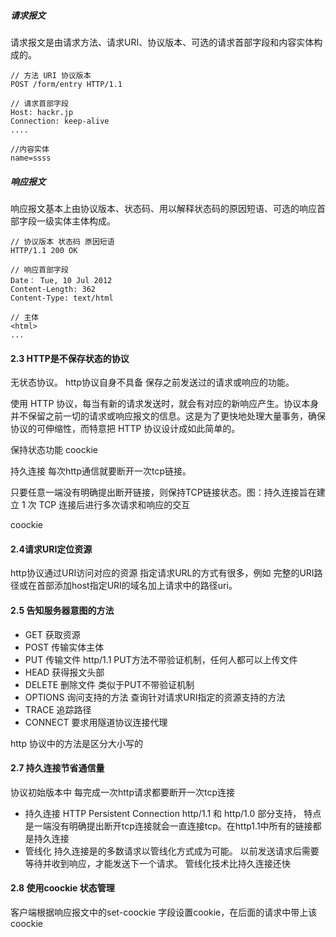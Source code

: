 ##### 请求报文 #####

请求报文是由请求方法、请求URI、协议版本、可选的请求首部字段和内容实体构成的。

```
// 方法 URI 协议版本
POST /form/entry HTTP/1.1

// 请求首部字段
Host: hackr.jp
Connection: keep-alive
....

//内容实体
name=ssss

```
##### 响应报文 #####

响应报文基本上由协议版本、状态码、用以解释状态码的原因短语、可选的响应首部字段一级实体主体构成。

```
// 协议版本 状态码 原因短语
HTTP/1.1 200 OK

// 响应首部字段
Date： Tue, 10 Jul 2012
Content-Length: 362
Content-Type: text/html

// 主体
<html>
...

```
#### 2.3 HTTP是不保存状态的协议 ####

无状态协议。 http协议自身不具备 保存之前发送过的请求或响应的功能。

使用 HTTP 协议，每当有新的请求发送时，就会有对应的新响应产生。协议本身并不保留之前一切的请求或响应报文的信息。这是为了更快地处理大量事务，确保协议的可伸缩性，而特意把 HTTP 协议设计成如此简单的。

保持状态功能 coockie  

持久连接 每次http通信就要断开一次tcp链接。

只要任意一端没有明确提出断开链接，则保持TCP链接状态。图：持久连接旨在建立 1 次 TCP 连接后进行多次请求和响应的交互

coockie

#### 2.4请求URI定位资源 ####

http协议通过URI访问对应的资源 指定请求URL的方式有很多，例如 完整的URI路径或在首部添加host指定URI的域名加上请求中的路径uri。

#### 2.5 告知服务器意图的方法 ####

* GET 获取资源
* POST 传输实体主体
* PUT 传输文件 http/1.1 PUT方法不带验证机制，任何人都可以上传文件
* HEAD 获得报文头部
* DELETE 删除文件 类似于PUT不带验证机制
* OPTIONS 询问支持的方法 查询针对请求URI指定的资源支持的方法
* TRACE 追踪路径
* CONNECT 要求用隧道协议连接代理

http 协议中的方法是区分大小写的

#### 2.7 持久连接节省通信量 ####

协议初始版本中 每完成一次http请求都要断开一次tcp连接
* 持久连接 HTTP Persistent Connection http/1.1 和 http/1.0 部分支持， 特点是一端没有明确提出断开tcp连接就会一直连接tcp。在http1.1中所有的链接都是持久连接
* 管线化 持久连接是的多数请求以管线化方式成为可能。 以前发送请求后需要等待并收到响应，才能发送下一个请求。 管线化技术比持久连接还快


#### 2.8 使用coockie 状态管理 ####

客户端根据响应报文中的set-coockie 字段设置cookie，在后面的请求中带上该coockie



